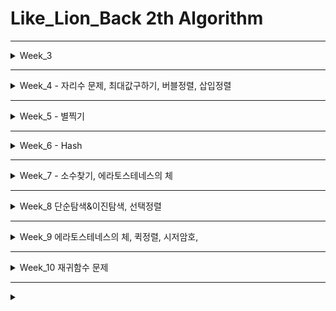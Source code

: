 # Like_Lion_Back 2th Algorithm


---

<details>
<summary> Week_3 </summary>

### W3_D1_221004
- `ArrayTest` : 배열 체크
- `Currency` : 화폐 단위 체크 문제
- `EvenOdd` : 짝수 홀수 구별 문제

### W3_D2_221005
- `Constructor` dir : 생성자 연습문제 (계산기)
- `InterfaceTest` dir : Interface 연습 문제
- `Listpractice` dir : List 연습 문제

### W3_D3_221006
- `ListReview` dir : List 복습
- `HashSet_num` dir : Interface를 활용한 랜덤 정수 생성, HashSet으로 중복제거
- `HashSet_alpha` dir : `HashSet_num`를 응용하여 알파벳 생성
- `HashMap` dir : 이름, 깃주소를 put 하고 출력하기
- `HashMap_AlphabetCnt` dir : 문자열에서 알바벳을 찾고 갯수를 저장하는 해쉬맵 구현 

### W3_D4_221007
- `Populaion` dir : 대용량 데이터 처리 프로그램
- `StarFile` dir : 실무에서 사용하는 OOP 예시

</details>


---


<details>
<summary> Week_4 - 자리수 문제, 최대값구하기, 버블정렬, 삽입정렬</summary>

### W4_D1_221011 자리수 문제
- `Code_up_1278` : [코드업 자리수 계산](https://codeup.kr/problem.php?id=1278)
- `Code_up_1620` : [코드업 자리수 합](https://codeup.kr/problem.php?id=1620)
- `Programmers_1` : [프로그래머스 자릿구 더하기](https://school.programmers.co.kr/learn/courses/30/lessons/12931)

### W4_D2_221012  최대값구하기
- `MaxNum01` : [코드업 최대값 1](https://codeup.kr/problem.php?id=2081)
- `MaxNum02` : [코드업 최대값 2](https://codeup.kr/problem.php?id=4596)

### W4_D3_221013 버블정렬
- `BubbleSort01` : [코드업 버블정렬](https://codeup.kr/problem.php?id=1441)

### W4_D4_221014 삽입정렬
- `InsetionSort` : [코드업 삽입 정렬](https://codeup.kr/problem.php?id=1443)

</details>


---


<details>
<summary> Week_5 - 별찍기</summary>

### W5_D1_221017 별찍기
- `Star01` : 직사각형 별찍기
- `Star02` : 피라미드 별찍기
- `Star_Constructor` : [도전] Constructor를 통해 초기화 할수 있게 Refactoring
- `Star03` : [도전] 마름모 별찍기

</details>


---


<details>
<summary> Week_6 - Hash</summary>

### W6_D5_221028 Hash
- `Programmers_Hash01` : [프로그래머스 폰켓몬](https://school.programmers.co.kr/learn/courses/30/lessons/1845)
- `Programmers_Hash02` : [프로그래머스 전화번호 목록](https://school.programmers.co.kr/learn/courses/30/lessons/42577)

</details>


---


<details>
<summary> Week_7 - 소수찾기, 에라토스테네스의 체</summary>

### W7_D1_221031 소수찾기
- `Programmers_prepareTest` : [프로그래머스 모의고사](https://school.programmers.co.kr/learn/courses/30/lessons/42840)


### W7_D2_221101 에라토스테네스의 체
- `IsPrime01` : 소수 찾기
- `IsPrime02_Callback` : 소수 찾기 함수를 콜백으로 리팩토리

### W7_D3_221102
- `IsPrimeEratos` : 에라토스테네스의 체로 소수 찾는 함수, [프로그래머스 소수 찾기](https://school.programmers.co.kr/learn/courses/30/lessons/12921)

</details>


---

<details>
<summary> Week_8 단순탐색&이진탐색, 선택정렬</summary>

### W8_D1_221107
###### 여러 자료구조로 풀어보기
- `HarshadNumber` : [프로그래머스 하샤드 수](https://school.programmers.co.kr/learn/courses/30/lessons/12947)
- `DivisorArray` : [프로그래머스 나누어 떨어지는 숫자 배열](https://school.programmers.co.kr/learn/courses/30/lessons/12910) 

### W8_D2_221108 단순탐색, 이진탐색
###### 단순 탐색
- `SimpleSearch` : [코드업 데이터탐색](https://codeup.kr/problem.php?id=3001&rid=0)

###### 이진탐색 = 바이너리 서치(Binary Search)
- `BinarySearch` : [코드업 이분 탐색](https://codeup.kr/problem.php?id=2083)


### W8_D3_221109 선택정렬
###### 선택정렬
- `SelctionSort` : [설명](https://st-lab.tistory.com/168)
- `SelectionSortLamdaCallback` : [도전] 내림차순으로 정렬하는 기능 → Interface Lambda
  - 단순 복사하고 `>` 만 바꾸는 것 => 지양
  - interface선언 하고 callback이용
  - Function<T, R> 쓰는법 => interface 사용 없이 callback
  - [참고 설명](https://sjh836.tistory.com/160)


### W8_D4_221110 
- `IDontLikesameNum` : Stack 없이 풀기 [같은 숫자는 싫어](https://school.programmers.co.kr/learn/courses/30/lessons/12906)
- `IDontLikesameNumStack` : Stack으로 풀기


### W8_D5_221111
- `BinaryNum` : 10진수 => 2진수 변환하기
- `BinaryNum02` : [프로그래머스 이진 변환 반복하기](https://school.programmers.co.kr/learn/courses/30/lessons/70129)
- `BinaryNum03` : [프로그래머스 1차 비밀지도](https://school.programmers.co.kr/learn/courses/30/lessons/17681)



</details>




---

<details>
<summary> Week_9 에라토스테네스의 체, 퀵정렬, 시저암호, </summary>

### W9_D1_221114
- `IsPrimeEratos01` : 에라토스테네스의 체 복습

### W9_D1_221115
- `QuickSort01` : List 를 활용한 퀵정렬

### W9_D1_221116
- `` :  퀵정렬

### W9_D5_221118
- `CaesarCode` : [프로그래머스 시저 암호](https://school.programmers.co.kr/learn/courses/30/lessons/12926)
- `MatrixAddition` : [행렬의 덧셈](https://school.programmers.co.kr/learn/courses/30/lessons/12950)


</details>


---

<details>
<summary> Week_10 재귀함수 문제</summary>

#### 10주차 문제 : 재귀함수 문제만 풀어봤다.

</details>

---


  
<details>
<summary> </summary>

## 목차
1. [3주차](W3_D1_221004)


## 접은 내용
>ㅇㄹ
> >ㄹㅇㄹ

>>ㅇㄹ


1. ㅁㄴㅇ
2. ㅇㄴㄹ
3. **ㅎㅇㄹ**

+ 1
    + 2
        + 3

- 1
    - 2
        - 3

* 1
    * 2
        * 3

</details>